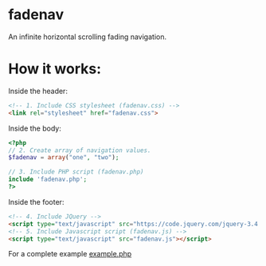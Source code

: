 # fadenav
An infinite horizontal scrolling fading navigation.

# How it works:
Inside the header:
```html
<!-- 1. Include CSS stylesheet (fadenav.css) -->
<link rel="stylesheet" href="fadenav.css">
```
Inside the body:
```php
<?php
// 2. Create array of navigation values.
$fadenav = array("one", "two");

// 3. Include PHP script (fadenav.php)
include 'fadenav.php';
?>
```
Inside the footer:
```html
<!-- 4. Include JQuery -->
<script type="text/javascript" src="https://code.jquery.com/jquery-3.4.1.min.js"></script>
<!-- 5. Include Javascript script (fadenav.js) -->
<script type="text/javascript" src="fadenav.js"></script>
```

For a complete example
<a href="https://github.com/natamus/fadenav/blob/master/example.php" target=_blank>example.php</a>